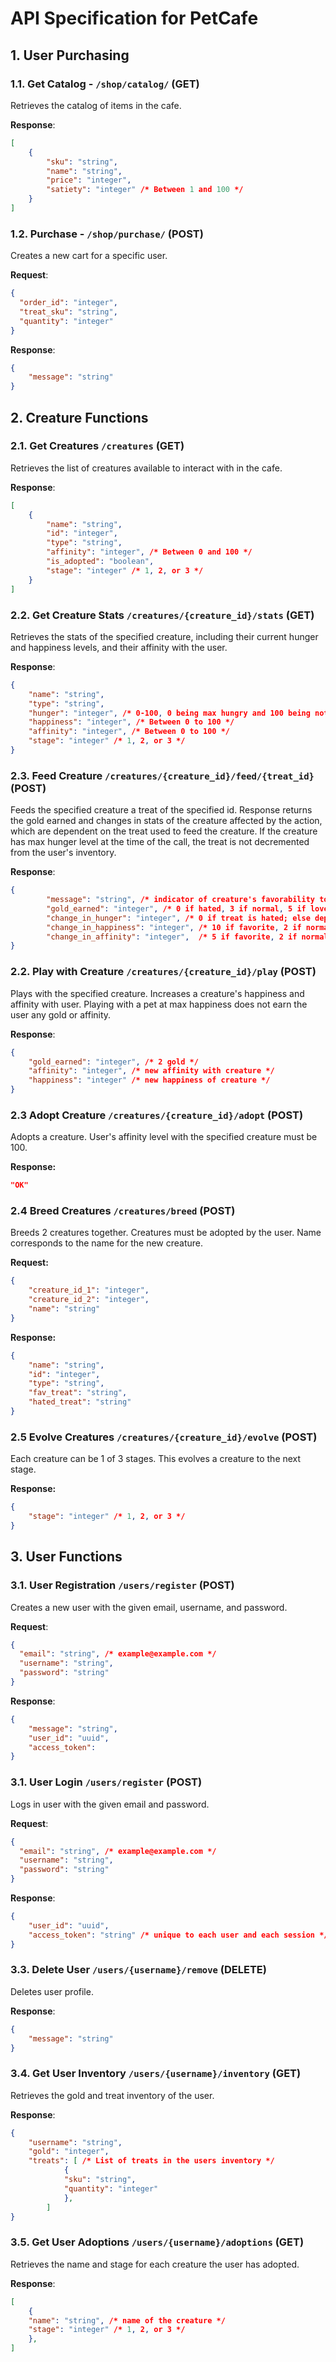 # API Specification for PetCafe

## 1. User Purchasing

### 1.1. Get Catalog - `/shop/catalog/` (GET)

Retrieves the catalog of items in the cafe.

**Response**:

```json
[
    {
        "sku": "string",
        "name": "string",
        "price": "integer", 
        "satiety": "integer" /* Between 1 and 100 */
    }
]
```

### 1.2. Purchase - `/shop/purchase/` (POST)

Creates a new cart for a specific user.

**Request**:

```json
{
  "order_id": "integer",
  "treat_sku": "string",
  "quantity": "integer"
}
```

**Response**:

```json
{
    "message": "string"
}
``` 

## 2. Creature Functions

### 2.1. Get Creatures `/creatures` (GET)

Retrieves the list of creatures available to interact with in the cafe.

**Response**:

```json
[
    {
        "name": "string",
        "id": "integer",
        "type": "string",
        "affinity": "integer", /* Between 0 and 100 */
        "is_adopted": "boolean",
        "stage": "integer" /* 1, 2, or 3 */
    }
]
```

### 2.2. Get Creature Stats `/creatures/{creature_id}/stats` (GET)

Retrieves the stats of the specified creature, including their current hunger and happiness levels, and their affinity with the user.

**Response**:

```json
{
    "name": "string",
    "type": "string",
    "hunger": "integer", /* 0-100, 0 being max hungry and 100 being not hungry */
    "happiness": "integer", /* Between 0 to 100 */
    "affinity": "integer", /* Between 0 to 100 */
    "stage": "integer" /* 1, 2, or 3 */
}
```

### 2.3. Feed Creature `/creatures/{creature_id}/feed/{treat_id}` (POST)

Feeds the specified creature a treat of the specified id. Response returns the gold earned and changes in stats of the creature affected by the action, which are dependent on the treat used to feed the creature. If the creature has max hunger level at the time of the call, the treat is not decremented from the user's inventory.

**Response**:

```json
{
        "message": "string", /* indicator of creature's favorability towards treat */
        "gold_earned": "integer", /* 0 if hated, 3 if normal, 5 if loved */
        "change_in_hunger": "integer", /* 0 if treat is hated; else dependent on treat satiety */
        "change_in_happiness": "integer", /* 10 if favorite, 2 if normal, -5 if hated */
        "change_in_affinity": "integer",  /* 5 if favorite, 2 if normal, -2 if hated */
}
```

### 2.2. Play with Creature `/creatures/{creature_id}/play` (POST)

Plays with the specified creature. Increases a creature's happiness and affinity with user. Playing with a pet at max happiness does not earn the user any gold or affinity.

**Response**:
```json
{
    "gold_earned": "integer", /* 2 gold */
    "affinity": "integer", /* new affinity with creature */
    "happiness": "integer" /* new happiness of creature */
}
```
### 2.3 Adopt Creature `/creatures/{creature_id}/adopt` (POST)

Adopts a creature. User's affinity level with the specified creature must be 100.

**Response:**

```json
"OK"
```
### 2.4 Breed Creatures `/creatures/breed` (POST)

Breeds 2 creatures together. Creatures must be adopted by the user. Name corresponds to the name for the new creature.

**Request:**

```json
{
    "creature_id_1": "integer",
    "creature_id_2": "integer",
    "name": "string"
}
```

**Response:**

```json
{
    "name": "string",
    "id": "integer",
    "type": "string",
    "fav_treat": "string",
    "hated_treat": "string"
}
```
### 2.5 Evolve Creatures `/creatures/{creature_id}/evolve` (POST)

Each creature can be 1 of 3 stages. This evolves a creature to the next stage. 

**Response:**

```json
{
    "stage": "integer" /* 1, 2, or 3 */
}
```

## 3. User Functions

### 3.1. User Registration  `/users/register` (POST)

Creates a new user with the given email, username, and password.

**Request**:

```json
{
  "email": "string", /* example@example.com */
  "username": "string",
  "password": "string"
}
```

**Response**:

```json
{
    "message": "string",
    "user_id": "uuid",
    "access_token": 
}
```

### 3.1. User Login  `/users/register` (POST)

Logs in user with the given email and password.

**Request**:

```json
{
  "email": "string", /* example@example.com */
  "username": "string",
  "password": "string"
}
```

**Response**:

```json
{
    "user_id": "uuid",
    "access_token": "string" /* unique to each user and each session */ 
}
```

### 3.3. Delete User  `/users/{username}/remove` (DELETE)

Deletes user profile.

**Response**:

```json
{
    "message": "string"
}
```

### 3.4. Get User Inventory `/users/{username}/inventory` (GET)

Retrieves the gold and treat inventory of the user.

**Response**:

```json
{
    "username": "string",
    "gold": "integer", 
    "treats": [ /* List of treats in the users inventory */
            {
            "sku": "string",
            "quantity": "integer"
            }, 
        ] 
}
```

### 3.5. Get User Adoptions `/users/{username}/adoptions` (GET)

Retrieves the name and stage for each creature the user has adopted.

**Response**:

```json
[
    {
    "name": "string", /* name of the creature */
    "stage": "integer" /* 1, 2, or 3 */
    },
]
```
